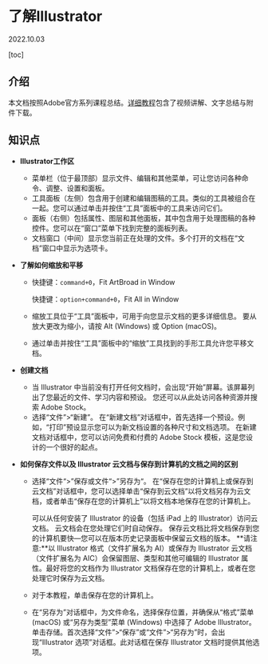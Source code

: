 # 了解Illustrator

2022.10.03

[toc]

## 介绍

本文档按照Adobe官方系列课程总结。[详细教程](https://helpx.adobe.com/cn/illustrator/how-to/ai-basics-fundamentals.html)包含了视频讲解、文字总结与附件下载。

## 知识点

* **Illustrator工作区**

  - 菜单栏（位于最顶部）显示文件、编辑和其他菜单，可让您访问各种命令、调整、设置和面板。
  - 工具面板（左侧）包含用于创建和编辑图稿的工具。类似的工具被组合在一起。您可以通过单击并按住“工具”面板中的工具来访问它们。
  - 面板（右侧）包括属性、图层和其他面板，其中包含用于处理图稿的各种控件。您可以在“窗口”菜单下找到完整的面板列表。
  - 文档窗口（中间）显示您当前正在处理的文件。多个打开的文档在“文档”窗口中显示为选项卡。

* **了解如何缩放和平移** 

  * 快捷键：`command+0`，Fit ArtBroad in Window

    快捷键：`option+command+0`，Fit All in Window

  * 缩放工具位于“工具”面板中，可用于向您显示文档的更多详细信息。 要从放大更改为缩小，请按 Alt (Windows) 或 Option (macOS)。

  * 通过单击并按住“工具”面板中的“缩放”工具找到的手形工具允许您平移文档。

* **创建文档**

  * 当 Illustrator 中当前没有打开任何文档时，会出现“开始”屏幕。该屏幕列出了您最近的文件、学习内容和预设。 您还可以从此处访问各种资源并搜索 Adobe Stock。
  * 选择“文件”>“新建”。 在“新建文档”对话框中，首先选择一个预设。例如，“打印”预设显示您可以为新文档设置的各种尺寸和文档选项。 在新建文档对话框中，您可以访问免费和付费的 Adobe Stock 模板，这是您设计的一个很好的起点。

* **如何保存文件以及 Illustrator 云文档与保存到计算机的文档之间的区别**

  * 选择“文件“>”保存或文件“>”另存为“。 在“保存在您的计算机上或保存到云文档”对话框中，您可以选择单击“保存到云文档”以将文档另存为云文档，或者单击“保存在您的计算机上”以将文档本地保存在您的计算机上。

    可以从任何安装了 Illustrator 的设备（包括 iPad 上的 Illustrator）访问云文档。 云文档会在您处理它们时自动保存。 保存云文档比将文档保存到您的计算机要快—您可以在版本历史记录面板中保留云文档的版本。
    **请注意:**以 Illustrator 格式（文件扩展名为 AI）或保存为 Illustrator 云文档（文件扩展名为 AIC）会保留图层、类型和其他可编辑的 Illustrator 属性。最好将您的文档作为 Illustrator 文档保存在您的计算机上，或者在您处理它时保存为云文档。

  * 对于本教程，单击保存在您的计算机上。
  * 在“另存为”对话框中，为文件命名，选择保存位置，并确保从“格式”菜单 (macOS) 或“另存为类型”菜单 (Windows) 中选择了 Adobe Illustrator。单击存储。首次选择“文件”>“保存”或“文件”>“另存为”时，会出现“Illustrator 选项”对话框。此对话框在保存 Illustrator 文档时提供其他选项。